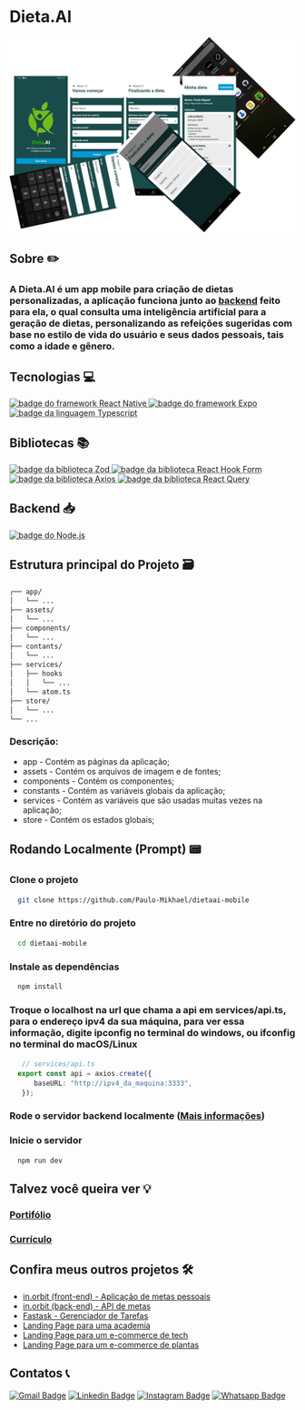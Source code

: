 # Dieta.AI
![página principal da aplicação](assets/images/app-screens.png)

## Sobre ✏️
### A Dieta.AI é um app mobile para criação de dietas personalizadas, a aplicação funciona junto ao [backend](https://github.com/Paulo-Mikhael/dietaai-backend?tab=readme-ov-file#readme) feito para ela, o qual consulta uma inteligência artificial para a geração de dietas, personalizando as refeições sugeridas com base no estilo de vida do usuário e seus dados pessoais, tais como a idade e gênero.

## Tecnologias 💻
<div>
  <abbr title="React Native - Framework Javascript para desenvolvimento mobile" >
    <img src="https://img.shields.io/badge/React_Native-20232A?style=for-the-badge&logo=react&logoColor=61DAFB" alt="badge do framework React Native" />
  </abbr>
  <abbr title="Expo - Framework Javascript para desenvolvimento com React Native" >
    <img src="https://img.shields.io/badge/Expo-000020.svg?style=for-the-badge&logo=Expo&logoColor=white" alt="badge do framework Expo" />
  </abbr>
  <abbr title="Typescript - Linguagem fortemente tipada">
    <img src="https://img.shields.io/badge/TypeScript-3178C6.svg?style=for-the-badge&logo=TypeScript&logoColor=white" alt="badge da linguagem Typescript" />
  </abbr>
</div>

## Bibliotecas 📚
<div>
  <abbr title="Zod - Biblioteca para validação de dados">
    <img src="https://img.shields.io/badge/Zod-3E67B1.svg?style=for-the-badge&logo=Zod&logoColor=white" alt="badge da biblioteca Zod" />
  </abbr>
  <abbr title="React Hook Form - Biblioteca para validação de formulário" >
    <img src="https://img.shields.io/badge/React%20Hook%20Form-EC5990.svg?style=for-the-badge&logo=React-Hook-Form&logoColor=white" alt="badge da biblioteca React Hook Form" />
  </abbr>
  <abbr title="Axios - Biblioteca para fazer requisições http">
    <img src="https://img.shields.io/badge/Axios-5A29E4.svg?style=for-the-badge&logo=Axios&logoColor=white" alt="badge da biblioteca Axios" />
  </abbr>
  <abbr title="Tanstack/React Query - Biblioteca para gerenciar as requisições http">
    <img src="https://img.shields.io/badge/React%20Query-FF4154.svg?style=for-the-badge&logo=React-Query&logoColor=white" alt="badge da biblioteca React Query" />
  </abbr>
</div>

## Backend 📥
<div>
  <abbr title="Node.js - Badge para simbolizar o backend feito em node js">
    <img src="https://img.shields.io/badge/Node.js-5FA04E.svg?style=for-the-badge&logo=nodedotjs&logoColor=white" alt="badge do Node.js" />
  </abbr>
</div>

## Estrutura principal do Projeto 🗃️
```plaintext
┌── app/
│   └── ...
├── assets/
│   └── ...
├── components/
│   └── ...
├── contants/
│   └── ...
├── services/
│   ├── hooks
│   │   └── ...
│   └── atom.ts
├── store/
│   └── ...
└── ...
```
### Descrição:
- app - Contém as páginas da aplicação;
- assets - Contém os arquivos de imagem e de fontes;
- components - Contém os componentes;
- constants - Contém as variáveis globais da aplicação;
- services - Contém as variáveis que são usadas muitas vezes na aplicação;
- store - Contém os estados globais;

## Rodando Localmente (Prompt) 📟
### Clone o projeto
```bash
  git clone https://github.com/Paulo-Mikhael/dietaai-mobile
```
### Entre no diretório do projeto
```bash
  cd dietaai-mobile
```
### Instale as dependências
```bash
  npm install
```
### Troque o localhost na url que chama a api em services/api.ts, para o endereço ipv4 da sua máquina, para ver essa informação, digite ipconfig no terminal do windows, ou ifconfig no terminal do macOS/Linux
```typescript
   // services/api.ts
  export const api = axios.create({
      baseURL: "http://ipv4_da_maquina:3333",
   });
```
### Rode o servidor backend localmente ([Mais informações](https://github.com/Paulo-Mikhael/dietaai-backend?tab=readme-ov-file#readme))
### Inicie o servidor
```bash
  npm run dev
```

## Talvez você queira ver 💡
  ### [Portifólio](https://portifolio-react-three.vercel.app/)
  ### [Currículo](https://docs.google.com/document/d/1xhimUtV6EM7c1GtwBwAHsIonX1HjoLSi/edit)

## Confira meus outros projetos 🛠️
  - [in.orbit (front-end) - Aplicação de metas pessoais](https://github.com/Paulo-Mikhael/in-orbit-frontend?tab=readme-ov-file#readme)
  - [in.orbit (back-end) - API de metas](https://github.com/Paulo-Mikhael/in-orbit-backend?tab=readme-ov-file#readme)
  - [Fastask - Gerenciador de Tarefas](https://github.com/Paulo-Mikhael/fastask?tab=readme-ov-file#readme)
  - [Landing Page para uma academia](https://github.com/Paulo-Mikhael/academia-landing-page?tab=readme-ov-file#readme)
  - [Landing Page para um e-commerce de tech](https://github.com/Paulo-Mikhael/phlox?tab=readme-ov-file#readme)
  - [Landing Page para um e-commerce de plantas](https://github.com/Paulo-Mikhael/casa-verde?tab=readme-ov-file#readme)

## Contatos 📞
  [![Gmail Badge](https://img.shields.io/badge/Gmail-EA4335.svg?style=for-the-badge&logo=Gmail&logoColor=white)](https://portifolio-react-three.vercel.app/contacts)
  [![Linkedin Badge](https://img.shields.io/badge/LinkedIn-0A66C2.svg?style=for-the-badge&logo=LinkedIn&logoColor=white)](https://www.linkedin.com/in/paulo-miguel-4b706022b/)
  [![Instagram Badge](https://img.shields.io/badge/Instagram-E4405F.svg?style=for-the-badge&logo=Instagram&logoColor=white)](https://www.instagram.com/pa__miguel?igsh=MWxoYzdqNGluZWcyaA%3D%3D)
  [![Whatsapp Badge](https://img.shields.io/badge/WhatsApp-25D366.svg?style=for-the-badge&logo=WhatsApp&logoColor=white)](https://api.whatsapp.com/send/?phone=5592992813253&text=Ol%C3%A1%21+Gostaria+de+fazer+uma+oferta...&type=phone_number&app_absent=0)
